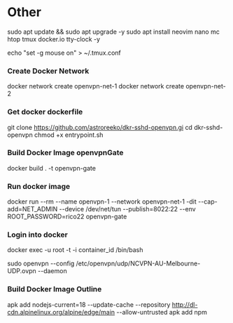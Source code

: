 # Other

sudo apt update && sudo apt upgrade -y 
sudo apt install neovim nano mc htop tmux docker.io tty-clock -y

echo "set -g mouse on" > ~/.tmux.conf


### Create Docker Network

docker network create openvpn-net-1
docker network create openvpn-net-2

### Get docker dockerfile
git clone https://github.com/astroreeko/dkr-sshd-openvpn.gi
cd dkr-sshd-openvpn
chmod +x entrypoint.sh


### Build Docker Image openvpnGate
docker build . -t openvpn-gate


### Run docker image
docker run --rm --name openvpn-1 --network openvpn-net-1 -dit --cap-add=NET_ADMIN --device /dev/net/tun --publish=8022:22 --env ROOT_PASSWORD=rico22 openvpn-gate


### Login into docker
docker exec -u root -t -i container_id /bin/bash

sudo openvpn --config /etc/openvpn/udp/NCVPN-AU-Melbourne-UDP.ovpn --daemon 



### Build Docker Image Outline


apk add nodejs-current=18 --update-cache --repository http://dl-cdn.alpinelinux.org/alpine/edge/main --allow-untrusted
apk add npm
